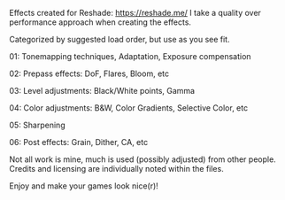 Effects created for Reshade: https://reshade.me/
I take a quality over performance approach when creating the effects.

Categorized by suggested load order, but use as you see fit.

01: Tonemapping techniques, Adaptation, Exposure compensation

02: Prepass effects: DoF, Flares, Bloom, etc

03: Level adjustments: Black/White points, Gamma

04: Color adjustments: B&W, Color Gradients, Selective Color, etc

05: Sharpening

06: Post effects: Grain, Dither, CA, etc

Not all work is mine, much is used (possibly adjusted) from other people. Credits and licensing are individually noted within the files.

Enjoy and make your games look nice(r)!
